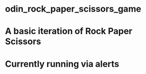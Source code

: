 # odin_rock_paper_scissors_game

# A basic iteration of Rock Paper Scissors
# Currently running via alerts